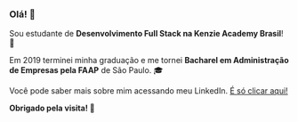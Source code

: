### Olá! 👋

<p>Sou estudante de <strong>Desenvolvimento Full Stack na Kenzie Academy Brasil</strong>! 🚀</p>
<p>Em 2019 terminei minha graduação e me tornei <strong>Bacharel em Administração de Empresas pela FAAP</strong> de São Paulo. 🎓</p>
<p>Você pode saber mais sobre mim acessando meu LinkedIn. <a href="https://www.linkedin.com/in/felipesbezerra/">É só clicar aqui!</a></p>

<strong>Obrigado pela visita! </strong>🦾
